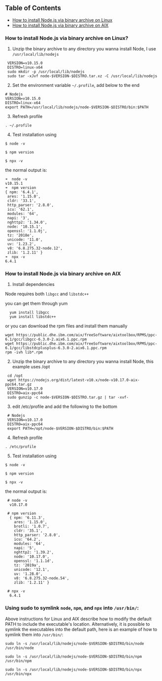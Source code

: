 ## Table of Contents

- [How to install Node.js via binary archive on Linux](#how-to-install-nodejs-via-binary-archive-on-linux)
- [How to install Node.js via binary archive on AIX](#how-to-install-nodejs-via-binary-archive-on-aix)

### How to install Node.js via binary archive on Linux?

1. Unzip the binary archive to any directory you wanna install Node, I use `/usr/local/lib/nodejs`

 ```
  VERSION=v10.15.0
  DISTRO=linux-x64
  sudo mkdir -p /usr/local/lib/nodejs
  sudo tar -xJvf node-$VERSION-$DISTRO.tar.xz -C /usr/local/lib/nodejs 
 ```

2. Set the environment variable `~/.profile`, add below to the end

 ```
 # Nodejs
 VERSION=v10.15.0
 DISTRO=linux-x64
 export PATH=/usr/local/lib/nodejs/node-$VERSION-$DISTRO/bin:$PATH
 ```
3. Refresh profile

```
. ~/.profile
```

4. Test installation using

 `$ node -v`
 
 `$ npm version`
  
 `$ npx -v`

 the normal output is:

 ```
 ➜  node -v
v10.15.1
➜  npm version
{ npm: '6.4.1',
  ares: '1.15.0',
  cldr: '33.1',
  http_parser: '2.8.0',
  icu: '62.1',
  modules: '64',
  napi: '3',
  nghttp2: '1.34.0',
  node: '10.15.1',
  openssl: '1.1.0j',
  tz: '2018e',
  unicode: '11.0',
  uv: '1.23.2',
  v8: '6.8.275.32-node.12',
  zlib: '1.2.11' }
➜  npx -v
6.4.1
 ```

### How to install Node.js via binary archive on AIX

1. Install dependencies

Node requires both `libgcc` and `libstdc++` 

you can get them through yum
```
  yum install libgcc
  yum install libstdc++
```

or you can download the rpm files and install them manually

```
wget https://public.dhe.ibm.com/aix/freeSoftware/aixtoolbox/RPMS/ppc-6.1/gcc/libgcc-6.3.0-2.aix6.1.ppc.rpm
wget https://public.dhe.ibm.com/aix/freeSoftware/aixtoolbox/RPMS/ppc-6.1/gcc/libstdcplusplus-6.3.0-2.aix6.1.ppc.rpm
rpm -ivh lib*.rpm
```

2. Unzip the binary archive to any directory you wanna install Node, this example uses /opt

 ```
  cd /opt
  wget https://nodejs.org/dist/latest-v10.x/node-v10.17.0-aix-ppc64.tar.gz
  VERSION=v10.17.0
  DISTRO=aix-ppc64
  sudo gunzip -c node-$VERSION-$DISTRO.tar.gz | tar -xvf-
 ```

3. edit /etc/profile and add the following to the bottom

 ```
  # Nodejs
  VERSION=v10.17.0
  DISTRO=aix-ppc64
  export PATH=/opt/node-$VERSION-$DISTRO/bin:$PATH
 ```
 
4. Refresh profile

```
. /etc/profile
```

5. Test installation using

 `$ node -v`
 
 `$ npm version`
  
 `$ npx -v`

 the normal output is:

 ```
  # node -v
   v10.17.0
  
  # npm version
   { npm: '6.11.3',
     ares: '1.15.0',
     brotli: '1.0.7',
     cldr: '35.1',
     http_parser: '2.8.0',
     icu: '64.2',
     modules: '64',
     napi: '5',
     nghttp2: '1.39.2',
     node: '10.17.0',
     openssl: '1.1.1d',
     tz: '2019a',
     unicode: '12.1',
     uv: '1.28.0',
     v8: '6.8.275.32-node.54',
     zlib: '1.2.11' }
  
  # npx -v
   6.4.1
 ```

### Using **sudo** to symlink `node`, `npm`, and `npx` into `/usr/bin/`:

Above instructions for Linux and AIX describe how to modify the default PATH to include the executable's location. Alternatively, it is possible to symlink the executables into the default path, here is an example of how to symlink them into `/usr/bin/`:

```
sudo ln -s /usr/local/lib/nodejs/node-$VERSION-$DISTRO/bin/node /usr/bin/node

sudo ln -s /usr/local/lib/nodejs/node-$VERSION-$DISTRO/bin/npm /usr/bin/npm

sudo ln -s /usr/local/lib/nodejs/node-$VERSION-$DISTRO/bin/npx /usr/bin/npx
```